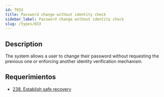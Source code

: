 ```yaml
---
id: f033
title: Password change without identity check
sidebar_label: Password change without identity check
slug: /types/033
---
```


## Description

The system allows a user to change their password
without requesting the previous one
or enforcing another identity verification mechanism.

## Requerimientos

- [238. Establish safe recovery](/criteria/authentication/238)
